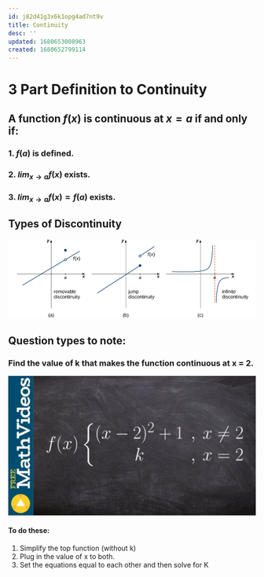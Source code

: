 ```yaml
---
id: j82d41g3x6k1opg4ad7nt9v
title: Continuity
desc: ''
updated: 1680653008963
created: 1680652799114
---
```

# 3 Part Definition to Continuity
## A function $f(x)$ is continuous at $x=a$ if and only if:

### 1. $f(a)$ is defined.
### 2.  $lim_{x\to a}f(x)$ exists.
### 3. $lim_{x\to a}f(x)=f(a)$ exists.

## Types of Discontinuity
![](/assets/images/2023-04-03-17-12-05.png)

## Question types to note:
### Find the value of k that makes the function continuous at x = 2.
![](/assets/images/2023-04-03-17-18-43.png)
#### To do these:
1. Simplify the top function (without k)
2. Plug in the value of x to both. 
3. Set the equations equal to each other and then solve for K